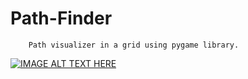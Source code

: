 # Path-Finder 
        Path visualizer in a grid using pygame library.
        

[![IMAGE ALT TEXT HERE](https://img.youtube.com/vi/tpX5ir7FX98&feature=youtu.be/0.jpg)](https://www.youtube.com/watch?v=tpX5ir7FX98&feature=youtu.be)
